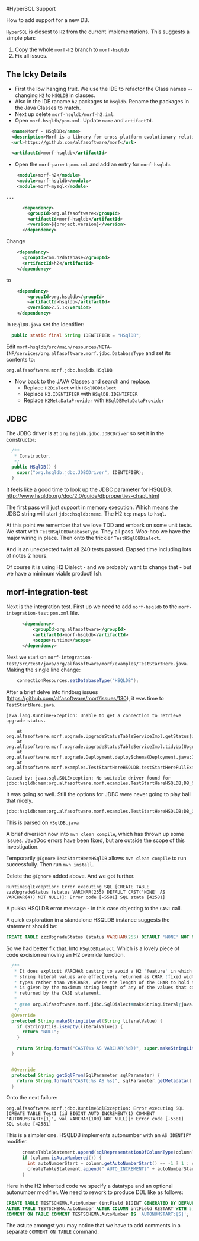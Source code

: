 #HyperSQL Support

How to add support for a new DB.

``HyperSQL`` is closest to `H2` from the current implementations. This suggests a simple plan:

1. Copy the whole `morf-h2` branch to `morf-hsqldb` 
1. Fix all issues. 

## The Icky Details

+ First the low hanging fruit. We use the IDE to refactor the Class names -- changing `H2` to `HSQLDB` in classes.
+ Also in the IDE raname `h2` packages to `hsqldb`. Rename the packages in the Java Classes to match.
+ Next up delete `morf-hsqldb/morf-h2.iml`.
+ Open `morf-hsqldb/pom.xml`. Update `name` and `artifactId`.

```xml
  <name>Morf - HSqlDB</name>
  <description>Morf is a library for cross-platform evolutionary relational database mechanics, database access and database imaging/cloning.</description>
  <url>https://github.com/alfasoftware/morf</url>

  <artifactId>morf-hsqldb</artifactId>
```

+ Open the `morf-parent` `pom.xml` and add an entry for `morf-hsqldb`.

```xml
    <module>morf-h2</module>
    <module>morf-hsqldb</module>
    <module>morf-mysql</module>

...

      <dependency>
        <groupId>org.alfasoftware</groupId>
        <artifactId>morf-hsqldb</artifactId>
        <version>${project.version}</version>
      </dependency>
```


Change 
```xml
    <dependency>
      <groupId>com.h2database</groupId>
      <artifactId>h2</artifactId>
    </dependency>
```
to
```xml
    <dependency>
        <groupId>org.hsqldb</groupId>
        <artifactId>hsqldb</artifactId>
        <version>2.5.1</version>
    </dependency>
```

In `HSqlDB.java` set the Identifier:
```java
  public static final String IDENTIFIER = "HSqlDB";
```

Edit `morf-hsqldb/src/main/resources/META-INF/services/org.alfasoftware.morf.jdbc.DatabaseType` and set its contents to:
```text
org.alfasoftware.morf.jdbc.hsqldb.HSqlDB
```

+ Now back to the JAVA Classes and search and replace. 
  + Replace `H2Dialect` with `HSqlDBDialect`
  + Replace `H2.IDENTIFIER` with `HSqlDB.IDENTIFIER`
  + Replace `H2MetaDataProvider` with `HSqlDBMetaDataProvider`  
  
  
## JDBC  

The JDBC driver is at `org.hsqldb.jdbc.JDBCDriver` so set it in the constructor:
```java
  /**
   * Constructor.
   */
  public HSqlDB() {
    super("org.hsqldb.jdbc.JDBCDriver", IDENTIFIER);
  }
```

It feels like a good time to look up the JDBC parameter for HSQLDB. http://www.hsqldb.org/doc/2.0/guide/dbproperties-chapt.html

The first pass will just support in memory execution.  Which means the JDBC string will start `jdbc:hsqldb:mem:`. The H2 `tcp` maps to `hsql`. 


At this point we remember that we love TDD and embark on some unit tests. We start with `TestHSqlDBDatabaseType`. They all pass. Woo-hoo we have the major wiring in place. Then onto the trickier `TestHSqlDBDialect`.

And is an unexpected twist all 240 tests passed. Elapsed time including lots of notes 2 hours. 

Of course it is using H2 Dialect - and we probably want to change that - but we have a minimum viable product! Ish.

## morf-integration-test

Next is the integration test.  First up we need to add `morf-hsqldb` to the `morf-integration-test` `pom.xml` file.
```xml
      <dependency>
          <groupId>org.alfasoftware</groupId>
          <artifactId>morf-hsqldb</artifactId>
          <scope>runtime</scope>
      </dependency>   
```
Next we start on `morf-integration-test/src/test/java/org/alfasoftware/morf/examples/TestStartHere.java`. Making the single line change:
```java
    connectionResources.setDatabaseType("HSQLDB");
```

After a brief delve into findbug issues (https://github.com/alfasoftware/morf/issues/130), it was time to `TestStartHere.java`.

```
java.lang.RuntimeException: Unable to get a connection to retrieve upgrade status.

	at org.alfasoftware.morf.upgrade.UpgradeStatusTableServiceImpl.getStatus(UpgradeStatusTableServiceImpl.java:162)
	at org.alfasoftware.morf.upgrade.UpgradeStatusTableServiceImpl.tidyUp(UpgradeStatusTableServiceImpl.java:192)
	at org.alfasoftware.morf.upgrade.Deployment.deploySchema(Deployment.java:182)
	at org.alfasoftware.morf.examples.TestStartHereHSQLDB.testStartHereFullExample(TestStartHere.java:101)

Caused by: java.sql.SQLException: No suitable driver found for jdbc:hsqldb:mem:org.alfasoftware.morf.examples.TestStartHereHSQLDB;DB_CLOSE_DELAY=-1;DEFAULT_LOCK_TIMEOUT=60000;LOB_TIMEOUT=2000;MV_STORE=TRUE
```

It was going so well. Still the options for JDBC were never going to play ball that nicely. 

```
jdbc:hsqldb:mem:org.alfasoftware.morf.examples.TestStartHereHSQLDB;DB_CLOSE_DELAY=-1;DEFAULT_LOCK_TIMEOUT=60000;LOB_TIMEOUT=2000;MV_STORE=TRUE
```

This is parsed on `HSqlDB.java`

A brief diversion now into `mvn clean compile`, which has thrown up some issues. JavaDoc errors have been fixed, but are outside the scope of this investigation.

Temporarily `@Ignore` `TestStartHereHSqlDB` allows `mvn clean compile` to run successfully. Then run `mvn install`.

Delete the `@Ignore` added above. And we got further. 
```
RuntimeSqlException: Error executing SQL [CREATE TABLE zzzUpgradeStatus (status VARCHAR(255) DEFAULT CAST('NONE' AS VARCHAR(4)) NOT NULL)]: Error code [-5581] SQL state [42581]
```
A pukka HSQLDB error message - in this case objecting to the `CAST` call.

A quick exploration in a standalone HSQLDB instance suggests the statement should be:
```sql
CREATE TABLE zzzUpgradeStatus (status VARCHAR(255) DEFAULT 'NONE' NOT NULL)
``` 

So we had better fix that. Into `HSqlDBDialect`. Which is a lovely piece of code excision removing an H2 override function.

```java
  /**
   * It does explicit VARCHAR casting to avoid a H2 'feature' in which
   * string literal values are effectively returned as CHAR (fixed width) data
   * types rather than VARCHARs, where the length of the CHAR to hold the value
   * is given by the maximum string length of any of the values that can be
   * returned by the CASE statement.
   *
   * @see org.alfasoftware.morf.jdbc.SqlDialect#makeStringLiteral(java.lang.String)
   */
  @Override
  protected String makeStringLiteral(String literalValue) {
    if (StringUtils.isEmpty(literalValue)) {
      return "NULL";
    }

    return String.format("CAST(%s AS VARCHAR(%d))", super.makeStringLiteral(literalValue), literalValue.length());
  }
```

```java

  @Override
  protected String getSqlFrom(SqlParameter sqlParameter) {
    return String.format("CAST(:%s AS %s)", sqlParameter.getMetadata().getName(), sqlRepresentationOfColumnType(sqlParameter.getMetadata(), false));
  }
```

Onto the next failure: 
```
org.alfasoftware.morf.jdbc.RuntimeSqlException: Error executing SQL [CREATE TABLE Test1 (id BIGINT AUTO_INCREMENT(1) COMMENT 'AUTONUMSTART:[1]', val VARCHAR(100) NOT NULL)]: Error code [-5581] SQL state [42581]
```

This is a simpler one. HSQLDB implements autonumber with an `AS IDENTIFY` modifier. 

```java
      createTableStatement.append(sqlRepresentationOfColumnType(column));
      if (column.isAutoNumbered()) {
        int autoNumberStart = column.getAutoNumberStart() == -1 ? 1 : column.getAutoNumberStart();
        createTableStatement.append(" AUTO_INCREMENT(" + autoNumberStart + ") COMMENT 'AUTONUMSTART:[" + autoNumberStart + "]'");
      }
```

Here in the H2 inherited code we specify a datatype and an optional autonumber modifier. We need to rework to produce DDL like as follows:

```sql
CREATE TABLE TESTSCHEMA.AutoNumber (intField BIGINT GENERATED BY DEFAULT AS IDENTITY, CONSTRAINT AutoNumber_PK PRIMARY KEY (intField));
ALTER TABLE TESTSCHEMA.AutoNumber ALTER COLUMN intField RESTART WITH 5;
COMMENT ON TABLE COMMENT TESTSCHEMA.AutoNumber IS 'AUTONUMSTART:[5]';
```

The astute amongst you may notice that we have to add comments in a separate `COMMENT ON TABLE` command. 



